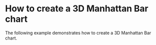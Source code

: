 # How to create a 3D Manhattan Bar chart


<p>The following example demonstrates how to create a 3D Manhattan Bar chart.</p>

<br/>


